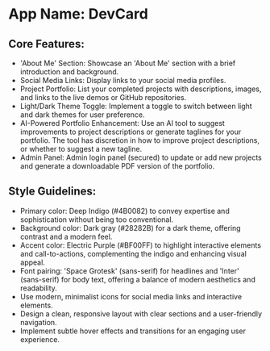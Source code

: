 # **App Name**: DevCard

## Core Features:

- 'About Me' Section: Showcase an 'About Me' section with a brief introduction and background.
- Social Media Links: Display links to your social media profiles.
- Project Portfolio: List your completed projects with descriptions, images, and links to the live demos or GitHub repositories.
- Light/Dark Theme Toggle: Implement a toggle to switch between light and dark themes for user preference.
- AI-Powered Portfolio Enhancement: Use an AI tool to suggest improvements to project descriptions or generate taglines for your portfolio. The tool has discretion in how to improve project descriptions, or whether to suggest a new tagline.
- Admin Panel: Admin login panel (secured) to update or add new projects and generate a downloadable PDF version of the portfolio.

## Style Guidelines:

- Primary color: Deep Indigo (#4B0082) to convey expertise and sophistication without being too conventional.
- Background color: Dark gray (#28282B) for a dark theme, offering contrast and a modern feel.
- Accent color: Electric Purple (#BF00FF) to highlight interactive elements and call-to-actions, complementing the indigo and enhancing visual appeal.
- Font pairing: 'Space Grotesk' (sans-serif) for headlines and 'Inter' (sans-serif) for body text, offering a balance of modern aesthetics and readability.
- Use modern, minimalist icons for social media links and interactive elements.
- Design a clean, responsive layout with clear sections and a user-friendly navigation.
- Implement subtle hover effects and transitions for an engaging user experience.
